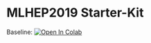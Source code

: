 # MLHEP2019 Starter-Kit
 

Baseline: [![Open In Colab](https://colab.research.google.com/assets/colab-badge.svg)](https://colab.research.google.com/github/SWuchterl/mlhep2019\_2\_phase/blob/master/analysis/lhcb\_calo\_gan.ipynb)
